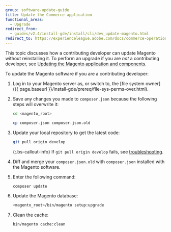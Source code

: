 ```yaml
---
group: software-update-guide
title: Update the Commerce application
functional_areas:
  - Upgrade
redirect_from:
  - guides/v2.4/install-gde/install/cli/dev_update-magento.html
redirect_to: https://experienceleague.adobe.com/docs/commerce-operations/upgrade-guide/developer/git-installs.html
---
```


This topic discusses how a contributing developer can update Magento without reinstalling it. To perform an upgrade if you are *not* a contributing developer, see [Updating the Magento application and components](https://experienceleague.adobe.com/docs/commerce-operations/upgrade-guide/overview.html).

To update the Magento software if you are a contributing developer:

1. Log in to your Magento server as, or switch to, the [file system owner]({{ page.baseurl }}/install-gde/prereq/file-sys-perms-over.html).
1. Save any changes you made to `composer.json` because the following steps will overwrite it:

   ```bash
   cd <magento_root>
   ```

   ```bash
   cp composer.json composer.json.old
   ```

1. Update your local repository to get the latest code:

   ```bash
   git pull origin develop
   ```

    {:.bs-callout-info}
   If `git pull origin develop` fails, see [troubleshooting](https://support.magento.com/hc/en-us/articles/360034229872).

1. Diff and merge your `composer.json.old` with `composer.json` installed with the Magento software.
1. Enter the following command:

   ```bash
   composer update
   ```

1. Update the Magento database:

   ```bash
   <magento_root>/bin/magento setup:upgrade
   ```

1. Clean the cache:

   ```bash
   bin/magento cache:clean
   ```
